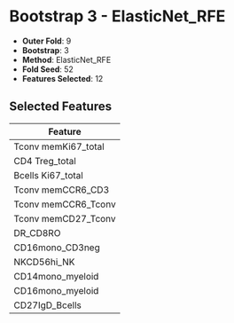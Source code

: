 # Bootstrap 3 - ElasticNet_RFE

- **Outer Fold**: 9
- **Bootstrap**: 3
- **Method**: ElasticNet_RFE
- **Fold Seed**: 52
- **Features Selected**: 12

## Selected Features

| Feature |
|---------|
| Tconv memKi67_total |
| CD4 Treg_total |
| Bcells Ki67_total |
| Tconv memCCR6_CD3 |
| Tconv memCCR6_Tconv |
| Tconv memCD27_Tconv |
| DR_CD8RO |
| CD16mono_CD3neg |
| NKCD56hi_NK |
| CD14mono_myeloid |
| CD16mono_myeloid |
| CD27IgD_Bcells |
